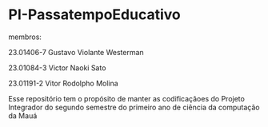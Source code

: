 # PI-PassatempoEducativo

membros:

23.01406-7	Gustavo Violante Westerman

23.01084-3 Victor Naoki Sato	

23.01191-2 Vitor Rodolpho Molina



Esse repositório tem o propósito de manter as codificaçãoes do Projeto Integrador do segundo semestre do primeiro ano de ciência da computação da Mauá 
